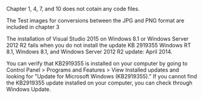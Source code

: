 Chapter 1, 4, 7, and 10 does not cotain any code files.

The Test images for conversions between the JPG and PNG format are included in chapter 3 

The installation of Visual Studio 2015 on Windows 8.1 or Windows Server 2012 R2 fails when you do not install the update KB 2919355 Windows RT 8.1, Windows 8.1, and Windows Server 2012 R2 update: April 2014. 

You can verify that KB2919355 is installed on your computer by going to Control Panel > Programs and Features > View Installed updates and looking for "Update for Microsoft Windows (KB2919355)."
If you cannot find the KB2919355 update installed on your computer, you can check through Windows Update. 


